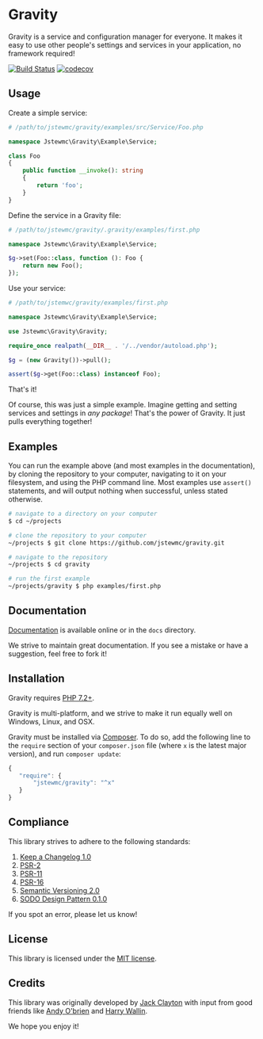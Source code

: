 # Gravity

Gravity is a service and configuration manager for everyone. It makes it easy to use other people's settings and services in your application, no framework required!

[![Build Status](https://travis-ci.com/jstewmc/gravity.svg?branch=master)](https://travis-ci.com/jstewmc/gravity) [![codecov](https://codecov.io/gh/jstewmc/gravity/branch/master/graph/badge.svg)](https://codecov.io/gh/jstewmc/gravity)

## Usage

Create a simple service:

```php
# /path/to/jstewmc/gravity/examples/src/Service/Foo.php

namespace Jstewmc\Gravity\Example\Service;

class Foo
{
    public function __invoke(): string
    {
        return 'foo';
    }
}
```

Define the service in a Gravity file:

```php
# /path/to/jstewmc/gravity/.gravity/examples/first.php

namespace Jstewmc\Gravity\Example\Service;

$g->set(Foo::class, function (): Foo {
    return new Foo();
});
```

Use your service:

```php
# /path/to/jstemwc/gravity/examples/first.php

namespace Jstewmc\Gravity\Example\Service;

use Jstewmc\Gravity\Gravity;

require_once realpath(__DIR__ . '/../vendor/autoload.php');

$g = (new Gravity())->pull();

assert($g->get(Foo::class) instanceof Foo);
```

That's it!

Of course, this was just a simple example. Imagine getting and setting services and settings in _any package_! That's the power of Gravity. It just pulls everything together!

## Examples

You can run the example above (and most examples in the documentation), by cloning the repository to your computer, navigating to it on your filesystem, and using the PHP command line. Most examples use `assert()` statements, and will output nothing when successful, unless stated otherwise.

```bash
# navigate to a directory on your computer
$ cd ~/projects

# clone the repository to your computer
~/projects $ git clone https://github.com/jstewmc/gravity.git

# navigate to the repository
~/projects $ cd gravity

# run the first example
~/projects/gravity $ php examples/first.php
```

## Documentation

[Documentation](https://github.com/jstewmc/gravity/blob/master/docs/index.md) is available online or in the `docs` directory.

We strive to maintain great documentation. If you see a mistake or have a suggestion, feel free to fork it!

## Installation

Gravity requires [PHP 7.2+](https://secure.php.net).

Gravity is multi-platform, and we strive to make it run equally well on Windows, Linux, and OSX.

Gravity must be installed via [Composer](https://getcomposer.org). To do so, add the following line to the `require` section of your `composer.json` file (where `x` is the latest major version), and run `composer update`:

```javascript
{
   "require": {
       "jstewmc/gravity": "^x"
   }
}
```

## Compliance

This library strives to adhere to the following standards:

1. [Keep a Changelog 1.0](http://keepachangelog.com/en/1.0.0/)
2. [PSR-2](https://github.com/php-fig/fig-standards/blob/master/accepted/PSR-2-coding-style-guide.md)
4. [PSR-11](https://github.com/php-fig/fig-standards/blob/master/accepted/PSR-11-container.md)
3. [PSR-16](https://github.com/php-fig/fig-standards/blob/master/accepted/PSR-16-simple-cache.md)
5. [Semantic Versioning 2.0](http://semver.org/spec/v2.0.0.html)
6. [SODO Design Pattern 0.1.0](https://github.com/jstewmc/sodo-design-pattern)

If you spot an error, please let us know!

## License

This library is licensed under the [MIT license](LICENSE).

## Credits

This library was originally developed by [Jack Clayton](mailto:clayjs0@gmail.com) with input from good friends like [Andy O'brien](https://github.com/javabudd) and [Harry Wallin](https://github.com/BillwoodMarbles).

We hope you enjoy it!
